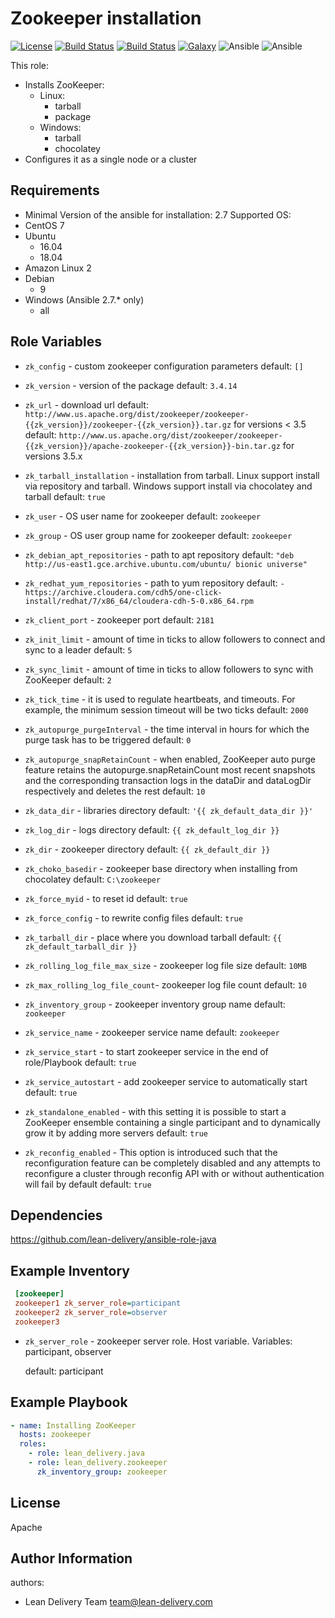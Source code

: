 Zookeeper installation
=========
[![License](https://img.shields.io/badge/license-Apache-green.svg?style=flat)](https://raw.githubusercontent.com/lean-delivery/ansible-role-zookeeper/master/LICENSE)
[![Build Status](https://travis-ci.org/lean-delivery/ansible-role-zookeeper.svg?branch=master)](https://travis-ci.org/lean-delivery/ansible-role-zookeeper)
[![Build Status](https://gitlab.com/lean-delivery/ansible-role-zookeeper/badges/master/build.svg)](https://gitlab.com/lean-delivery/ansible-role-zookeeper/pipelines)
[![Galaxy](https://img.shields.io/badge/galaxy-lean__delivery.zookeeper-blue.svg)](https://galaxy.ansible.com/lean_delivery/zookeeper)
![Ansible](https://img.shields.io/ansible/role/d/36578.svg)
![Ansible](https://img.shields.io/badge/dynamic/json.svg?label=min_ansible_version&url=https%3A%2F%2Fgalaxy.ansible.com%2Fapi%2Fv1%2Froles%2F36578%2F&query=$.min_ansible_version)

This role:
  - Installs ZooKeeper:
      - Linux:
        * tarball
        * package
      - Windows:
        * tarball
        * chocolatey
  - Configures it as a single node or a cluster

Requirements
------------

 - Minimal Version of the ansible for installation: 2.7
 Supported OS:
  - CentOS
       7
  - Ubuntu
    - 16.04
    - 18.04
  - Amazon Linux 2
  - Debian
    - 9
  - Windows (Ansible 2.7.* only)
    - all

Role Variables
--------------

 - `zk_config` -  custom zookeeper configuration parameters
    default: `[]`

 - `zk_version` -  version of the package
    default: `3.4.14`

 - `zk_url` - download url
    default: `http://www.us.apache.org/dist/zookeeper/zookeeper-{{zk_version}}/zookeeper-{{zk_version}}.tar.gz` for versions < 3.5
    default: `http://www.us.apache.org/dist/zookeeper/zookeeper-{{zk_version}}/apache-zookeeper-{{zk_version}}-bin.tar.gz` for versions 3.5.x

 - `zk_tarball_installation` - installation from tarball. Linux support install via repository and tarball. Windows support install via chocolatey and tarball
    default: `true`

 - `zk_user` - OS user name for zookeeper
    default: `zookeeper`

 - `zk_group` - OS user group name for zookeeper
    default: `zookeeper`

 - `zk_debian_apt_repositories` -  path to apt repository
    default: `"deb http://us-east1.gce.archive.ubuntu.com/ubuntu/ bionic universe"`

 - `zk_redhat_yum_repositories` -  path to yum repository
    default: `- https://archive.cloudera.com/cdh5/one-click-install/redhat/7/x86_64/cloudera-cdh-5-0.x86_64.rpm`

 - `zk_client_port` - zookeeper port
    default: `2181`

 - `zk_init_limit` - amount of time in ticks to allow followers to connect and sync to a leader
    default: `5`

 - `zk_sync_limit` - amount of time in ticks to allow followers to sync with ZooKeeper
    default: `2`

 - `zk_tick_time` - it is used to regulate heartbeats, and timeouts. For example, the minimum session timeout will be two ticks
    default: `2000`

 - `zk_autopurge_purgeInterval` - the time interval in hours for which the purge task has to be triggered
    default: `0`

 - `zk_autopurge_snapRetainCount` - when enabled, ZooKeeper auto purge feature retains the autopurge.snapRetainCount most recent snapshots and the corresponding transaction logs in the dataDir and dataLogDir respectively and deletes the rest
    default: `10`

 - `zk_data_dir` - libraries directory
    default: `'{{ zk_default_data_dir }}'`

 - `zk_log_dir` - logs directory
    default: `{{ zk_default_log_dir }}`

 - `zk_dir` - zookeeper directory
    default: `{{ zk_default_dir }}`

 - `zk_choko_basedir` - zookeeper base directory when installing from chocolatey
    default: `C:\zookeeper`

 - `zk_force_myid` - to reset id
    default: `true`

 - `zk_force_config` - to rewrite config files
    default: `true`

 - `zk_tarball_dir` - place where you download tarball
    default: `{{ zk_default_tarball_dir }}`

 - `zk_rolling_log_file_max_size` - zookeeper log file size
    default: `10MB`

 - `zk_max_rolling_log_file_count`- zookeeper log file count
    default: `10`

 - `zk_inventory_group` - zookeeper inventory group name
    default: `zookeeper`

  - `zk_service_name` - zookeeper service name
    default: `zookeeper`

  - `zk_service_start` - to start zookeeper service in the end of role/Playbook
    default: `true`

  - `zk_service_autostart` - add zookeeper service to automatically start
    default: `true`

  - `zk_standalone_enabled` - with this setting it is possible to start a ZooKeeper ensemble containing a single participant and to dynamically grow it by adding more servers
    default: `true`

  - `zk_reconfig_enabled` - This option is introduced such that the reconfiguration feature can be completely disabled and any attempts to reconfigure a cluster through reconfig API with or without authentication will fail by default
    default: `true`

Dependencies
------------

https://github.com/lean-delivery/ansible-role-java

Example Inventory
----------------
```ini
 [zookeeper]
 zookeeper1 zk_server_role=participant
 zookeeper2 zk_server_role=observer
 zookeeper3
 ```

  - `zk_server_role` - zookeeper server role. Host variable. Variables: participant, observer

    default:  participant

Example Playbook
----------------

```yaml
- name: Installing ZooKeeper
  hosts: zookeeper
  roles:
    - role: lean_delivery.java
    - role: lean_delivery.zookeeper
      zk_inventory_group: zookeeper
```


License
-------
Apache

Author Information
------------------

authors:
  - Lean Delivery Team <team@lean-delivery.com>
